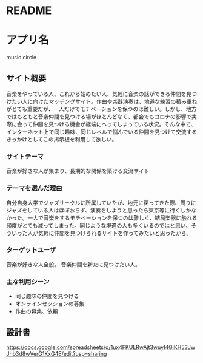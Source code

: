 # README

# アプリ名
music circle

## サイト概要
音楽をやっている人、これから始めたい人、気軽に音楽の話ができる仲間を見つけたい人に向けたマッチングサイト。作曲や楽器演奏は、地道な練習の積み重ねがとても重要だが、一人だけでモチベーションを保つのは難しい。しかし、地方ではもともと音楽仲間を見つける場がほとんどなく、都会でもコロナの影響で実際に会って仲間を見つける機会が極端にへってしまっている状況。そんな中で、インターネット上で同じ趣味、同じレベルで悩んでいる仲間を見つけて交流するきっかけとしてこの掲示板を利用して欲しい。

### サイトテーマ
音楽が好きな人が集まり、長期的な関係を築ける交流サイト

### テーマを選んだ理由
自分自身大学でジャズサークルに所属していたが、地元に戻ってきた際、周りにジャズをしている人はほぼおらず、演奏をしようと思ったら東京等に行くしかなかった。一人で音楽をするモチベーションを保つのは難しく、結局楽器に触れる頻度がとても減ってしまった。同じような境遇の人も多くいるのではと思い、そういった人が気軽に仲間を見つけられるサイトを作ってみたいと思ったから。

### ターゲットユーザ
音楽が好きな人全般。
音楽仲間を新たに見つけたい人。

### 主な利用シーン
- 同じ趣味の仲間を見つける
- オンラインセッションの募集
- 作曲の募集、依頼

## 設計書
https://docs.google.com/spreadsheets/d/1ux4FKULRwAjt3wuyI4GiKH53JwJhb3d8wVerG1KxG4E/edit?usp=sharing

